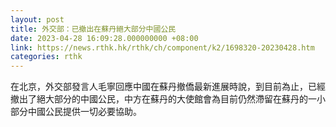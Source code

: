 ```yaml
---
layout: post
title: 外交部：已撤出在蘇丹絕大部分中國公民
date: 2023-04-28 16:09:28.000000000 +08:00
link: https://news.rthk.hk/rthk/ch/component/k2/1698320-20230428.htm
categories: rthk
---
```


在北京，外交部發言人毛寧回應中國在蘇丹撤僑最新進展時說，到目前為止，已經撤出了絕大部分的中國公民，中方在蘇丹的大使館會為目前仍然滯留在蘇丹的一小部分中國公民提供一切必要協助。
